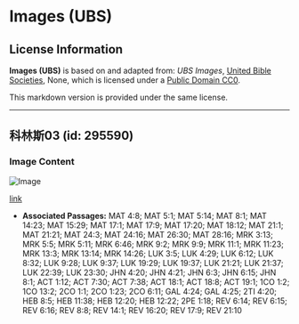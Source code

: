 # Images (UBS)

## License Information

**Images (UBS)** is based on and adapted from: _UBS Images_, [United Bible Societies](https://unitedbiblesocieties.org/), None, which is licensed under a [Public Domain CC0](https://creativecommons.org/public-domain/cc0/).

This markdown version is provided under the same license.



--------------------------------

## 科林斯03 (id: 295590)

### Image Content

![Image](https://cdn.aquifer.bible/aquifer-content/resources/Media/WEB-0151_corinth03.jpg)

[link](https://cdn.aquifer.bible/aquifer-content/resources/Media/WEB-0151_corinth03.jpg)

* **Associated Passages:** MAT 4:8; MAT 5:1; MAT 5:14; MAT 8:1; MAT 14:23; MAT 15:29; MAT 17:1; MAT 17:9; MAT 17:20; MAT 18:12; MAT 21:1; MAT 21:21; MAT 24:3; MAT 24:16; MAT 26:30; MAT 28:16; MRK 3:13; MRK 5:5; MRK 5:11; MRK 6:46; MRK 9:2; MRK 9:9; MRK 11:1; MRK 11:23; MRK 13:3; MRK 13:14; MRK 14:26; LUK 3:5; LUK 4:29; LUK 6:12; LUK 8:32; LUK 9:28; LUK 9:37; LUK 19:29; LUK 19:37; LUK 21:21; LUK 21:37; LUK 22:39; LUK 23:30; JHN 4:20; JHN 4:21; JHN 6:3; JHN 6:15; JHN 8:1; ACT 1:12; ACT 7:30; ACT 7:38; ACT 18:1; ACT 18:8; ACT 19:1; 1CO 1:2; 1CO 13:2; 2CO 1:1; 2CO 1:23; 2CO 6:11; GAL 4:24; GAL 4:25; 2TI 4:20; HEB 8:5; HEB 11:38; HEB 12:20; HEB 12:22; 2PE 1:18; REV 6:14; REV 6:15; REV 6:16; REV 8:8; REV 14:1; REV 16:20; REV 17:9; REV 21:10

